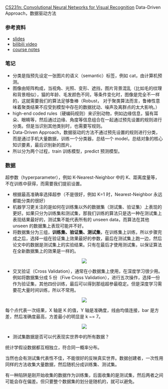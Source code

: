 [CS231n: Convolutional Neural Networks for Visual Recognition](http://cs231n.stanford.edu/)
Data-Driven Approach，数据驱动方法

### 参考资料
* [slides](http://cs231n.stanford.edu/slides/2018/cs231n_2018_lecture02.pdf)
* [bilibili video](https://www.bilibili.com/video/av17204303/?p=4)
* [course notes](http://cs231n.github.io/classification/)

### 笔记
* 分类是指预先设定一张图片的语义（semantic）标签，例如 cat，由计算机预测。
* 图像由矩阵构成，当视角、光照、变形、遮挡，图片背景混乱（比如毛的纹理和背景相似），猫的年龄、毛发颜色不同，等条件变化时，图像是完全不一样的，这就需要我们的算法足够鲁棒（Robust，        对于聚类算法而言，鲁棒性意味着聚类结果不应受到模型中存在的数据扰动、噪声及离群点的太大影响。）
* high-end coded rules（硬编码规则）来识别动物，例如边缘信息，猫有耳朵、眼睛等，然后通过边缘、角度等信息组合在一起通过预先设置的规则进行分类。但是当识别其他类别时，也需要写规则。
* Data-Driven Approach，数据驱动的方法不通过预先设置的规则进行分类，而是通过手机大量数据，训练一个分类器，总结一个 model，总结对象的核心知识要素，最后识别新的图片。
* 所以分为两个过程，train 训练模型，predict 预测模型。

### 数据
超参数（hyperparameter），例如 K-Nearest-Neighbor 中的 K、距离度量等，不在训练中获得，而需要我们提前设置。
* 根据最高准确率选择超参（不是很好，例如 K=1 时，Nearest-Neighbor 永远都能分类的很好）
* 机器学习更关注的是如何在训练集以外的数据集（测试集、验证集）上表现的更好。如果只分为训练集和测试集，那我们训练的算法只是选一种在测试集上表现结果最好的，测试集不能代表所有的 unseen data，而算法在其他 unseen 的数据集上表现可能并不好。
* 将数据集分为三组，**训练集、验证集、测试集**，在训练集上训练，所以步骤完成之后，选择一组在验证集上效果最好的参数，最后在测试集上跑一边，然后论文中的数据是测试集上的实验结果。只有在最后才使用测试集，以保证算法在全新数据集上的效果是一样的。
<div align=center>
    <img src="https://tuchuang-1252747889.cosgz.myqcloud.com/2018-10-20-130924.png">
</div>

* 交叉验证（Cross Validation），通常在小数据集上使用，在深度学习很少用。例如将数据集分成 5 份（Five Cross Validation），进行五次操作，选择一份作为验证集，其他四份训练，最后可以得到那组超参最稳定。但是深度学习需要花大量时间训练，所以不常用。
<div align=center>
    <img src="https://tuchuang-1252747889.cosgz.myqcloud.com/2018-10-20-131042.png">
</div>

每个点代表一次结果，X 轴是 K 的值，Y 轴是准确度，线由均值连接，bar 是方差，然后准确度最高，方差最小的明显是 k ~= 7。

<div align=center>
    <img src="https://tuchuang-1252747889.cosgz.myqcloud.com/2018-10-20-131138.png">
</div>


* 测试集数据是否可以代表现实世界中的所有数据？

统计学假设数据都互相独立，符合同一概率分布。

当然也会有测试集代表性不佳，不能很好的反映真实世界。数据创建者，一次性用同样的方法收集大量数据，然后随机分成训练集、测试集。

有一种陷阱是刚开始收集的数据作为训练集，后面收集的是测试集，然后两者之间可能会存在偏差。但只要整个数据集的划分是随机的，就可以避免。



